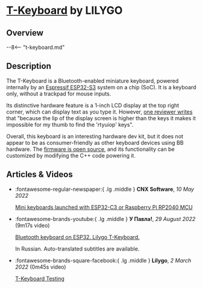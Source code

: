 # [T-Keyboard](t-keyboard.md) by LILYGO

## Overview

--8<-- "t-keyboard.md"


## Description

The T-Keyboard is a Bluetooth-enabled miniature keyboard, powered internally by an [Espressif ESP32-S3](https://www.espressif.com/en/products/socs/esp32-s3) system on a chip (SoC). It is a keyboard only, without a trackpad for mouse inputs.

Its distinctive hardware feature is a 1-inch LCD display at the top right corner, which can display text as you type it. However, [one reviewer writes](https://lilygo.cc/products/t-keyboard#:~:text=So%20close%2C%20but%20pretty%20unusable%20in%20current%20state.) that "because the lip of the display screen is higher than the keys it makes it impossible for my thumb to find the 'rtyuiop' keys".

Overall, this keyboard is an interesting hardware dev kit, but it does not appear to be as consumer-friendly as other keyboard devices using BB hardware. The [firmware is open source](https://github.com/Xinyuan-LilyGO/T-keyboard), and its functionality can be customized by modifying the C++ code powering it.


## Articles & Videos

<div class="grid cards" markdown>

-   :fontawesome-regular-newspaper:{ .lg .middle } **CNX Software**, *10 May 2022*

    [Mini keyboards launched with ESP32-C3 or Raspberry Pi RP2040 MCU](https://www.cnx-software.com/2022/05/10/mini-keyboards-launched-with-esp32-c3-or-raspberry-pi-rp2040-mcu/)

-   :fontawesome-brands-youtube:{ .lg .middle } **У Павла!**, *29 August 2022* (9m17s video)

    [Bluetooth keyboard on ESP32. Lilygo T-Keyboard.](https://www.youtube.com/watch?v=T8UPNq2Tyek)

    In Russian. Auto-translated subtitles are available.

-   :fontawesome-brands-square-facebook:{ .lg .middle } **Lilygo**, *2 March 2022* (0m45s video)

    [T-Keyboard Testing](https://www.facebook.com/watch/?v=1435906623490602)

</div>
